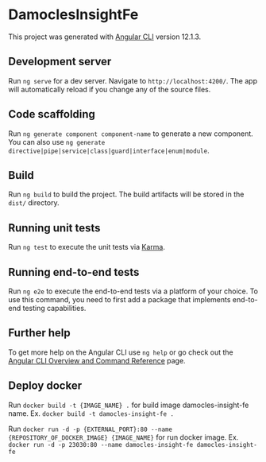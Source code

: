 # DamoclesInsightFe

This project was generated with [Angular CLI](https://github.com/angular/angular-cli) version 12.1.3.

## Development server

Run `ng serve` for a dev server. Navigate to `http://localhost:4200/`. The app will automatically reload if you change any of the source files.

## Code scaffolding

Run `ng generate component component-name` to generate a new component. You can also use `ng generate directive|pipe|service|class|guard|interface|enum|module`.

## Build

Run `ng build` to build the project. The build artifacts will be stored in the `dist/` directory.

## Running unit tests

Run `ng test` to execute the unit tests via [Karma](https://karma-runner.github.io).

## Running end-to-end tests

Run `ng e2e` to execute the end-to-end tests via a platform of your choice. To use this command, you need to first add a package that implements end-to-end testing capabilities.

## Further help

To get more help on the Angular CLI use `ng help` or go check out the [Angular CLI Overview and Command Reference](https://angular.io/cli) page.

## Deploy docker

Run `docker build -t {IMAGE_NAME} .` for build image damocles-insight-fe name. Ex. `docker build -t damocles-insight-fe .`

Run `docker run -d -p {EXTERNAL_PORT}:80 --name {REPOSITORY_OF_DOCKER_IMAGE} {IMAGE_NAME}` for run docker image. Ex. `docker run -d -p 23030:80 --name damocles-insight-fe damocles-insight-fe`
